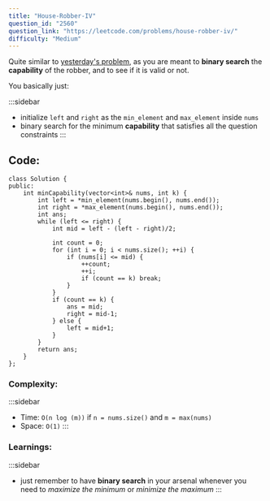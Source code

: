 ```yaml
---
title: "House-Robber-IV"
question_id: "2560"
question_link: "https://leetcode.com/problems/house-robber-iv/"
difficulty: "Medium"
---
```


Quite similar to [yesterday's problem](2025-03-14.html), as you are meant to **binary search** the **capability** of the robber, and to see if it is valid or not.

You basically just:

:::sidebar
- initialize `left` and `right` as the `min_element` and `max_element` inside `nums`
- binary search for the minimum **capability** that satisfies all the question constraints
:::

## Code<span>:</span>

```{.cpp}
class Solution {
public:
    int minCapability(vector<int>& nums, int k) {
        int left = *min_element(nums.begin(), nums.end());
        int right = *max_element(nums.begin(), nums.end());
        int ans;
        while (left <= right) {
            int mid = left - (left - right)/2;
            
            int count = 0;
            for (int i = 0; i < nums.size(); ++i) {
                if (nums[i] <= mid) {
                    ++count;
                    ++i;
                    if (count == k) break;
                }
            }
            if (count == k) {
                ans = mid;
                right = mid-1;
            } else {
                left = mid+1;
            }
        }
        return ans;
    }
};
```

### Complexity<span>:</span>

:::sidebar
- Time: `O(n log (m))` if `n = nums.size()` and `m = max(nums)`
- Space: `O(1)`
:::

### Learnings<span>:</span>

:::sidebar
- just remember to have **binary search** in your arsenal whenever you need to *maximize the minimum* or *minimize the maximum*
:::
